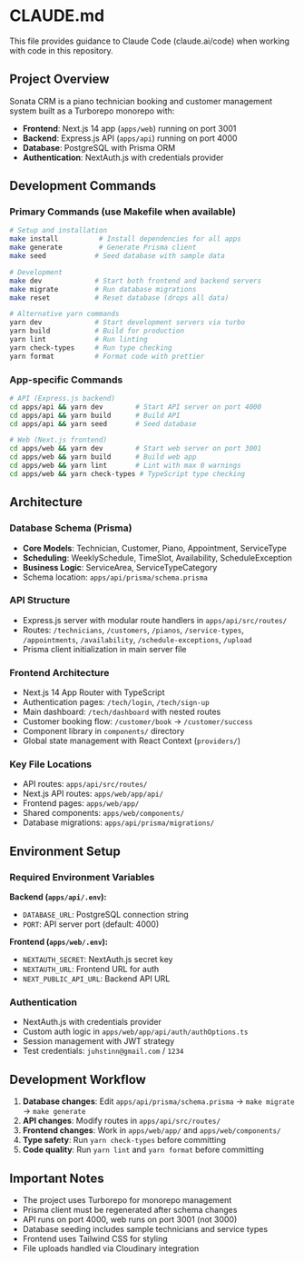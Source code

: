 # CLAUDE.md

This file provides guidance to Claude Code (claude.ai/code) when working with code in this repository.

## Project Overview

Sonata CRM is a piano technician booking and customer management system built as a Turborepo monorepo with:
- **Frontend**: Next.js 14 app (`apps/web`) running on port 3001
- **Backend**: Express.js API (`apps/api`) running on port 4000  
- **Database**: PostgreSQL with Prisma ORM
- **Authentication**: NextAuth.js with credentials provider

## Development Commands

### Primary Commands (use Makefile when available)
```bash
# Setup and installation
make install          # Install dependencies for all apps
make generate         # Generate Prisma client
make seed            # Seed database with sample data

# Development
make dev             # Start both frontend and backend servers
make migrate         # Run database migrations
make reset           # Reset database (drops all data)

# Alternative yarn commands
yarn dev             # Start development servers via turbo
yarn build           # Build for production
yarn lint            # Run linting
yarn check-types     # Run type checking
yarn format          # Format code with prettier
```

### App-specific Commands
```bash
# API (Express.js backend)
cd apps/api && yarn dev        # Start API server on port 4000
cd apps/api && yarn build      # Build API
cd apps/api && yarn seed       # Seed database

# Web (Next.js frontend)  
cd apps/web && yarn dev        # Start web server on port 3001
cd apps/web && yarn build      # Build web app
cd apps/web && yarn lint       # Lint with max 0 warnings
cd apps/web && yarn check-types # TypeScript type checking
```

## Architecture

### Database Schema (Prisma)
- **Core Models**: Technician, Customer, Piano, Appointment, ServiceType
- **Scheduling**: WeeklySchedule, TimeSlot, Availability, ScheduleException
- **Business Logic**: ServiceArea, ServiceTypeCategory
- Schema location: `apps/api/prisma/schema.prisma`

### API Structure
- Express.js server with modular route handlers in `apps/api/src/routes/`
- Routes: `/technicians`, `/customers`, `/pianos`, `/service-types`, `/appointments`, `/availability`, `/schedule-exceptions`, `/upload`
- Prisma client initialization in main server file

### Frontend Architecture
- Next.js 14 App Router with TypeScript
- Authentication pages: `/tech/login`, `/tech/sign-up`
- Main dashboard: `/tech/dashboard` with nested routes
- Customer booking flow: `/customer/book` → `/customer/success`
- Component library in `components/` directory
- Global state management with React Context (`providers/`)

### Key File Locations
- API routes: `apps/api/src/routes/`
- Next.js API routes: `apps/web/app/api/`
- Frontend pages: `apps/web/app/`
- Shared components: `apps/web/components/`
- Database migrations: `apps/api/prisma/migrations/`

## Environment Setup

### Required Environment Variables
**Backend (`apps/api/.env`):**
- `DATABASE_URL`: PostgreSQL connection string
- `PORT`: API server port (default: 4000)

**Frontend (`apps/web/.env`):**
- `NEXTAUTH_SECRET`: NextAuth.js secret key
- `NEXTAUTH_URL`: Frontend URL for auth
- `NEXT_PUBLIC_API_URL`: Backend API URL

### Authentication
- NextAuth.js with credentials provider
- Custom auth logic in `apps/web/app/api/auth/authOptions.ts`
- Session management with JWT strategy
- Test credentials: `juhstinn@gmail.com` / `1234`

## Development Workflow

1. **Database changes**: Edit `apps/api/prisma/schema.prisma` → `make migrate` → `make generate`
2. **API changes**: Modify routes in `apps/api/src/routes/` 
3. **Frontend changes**: Work in `apps/web/app/` and `apps/web/components/`
4. **Type safety**: Run `yarn check-types` before committing
5. **Code quality**: Run `yarn lint` and `yarn format` before committing

## Important Notes

- The project uses Turborepo for monorepo management
- Prisma client must be regenerated after schema changes
- API runs on port 4000, web runs on port 3001 (not 3000)
- Database seeding includes sample technicians and service types
- Frontend uses Tailwind CSS for styling
- File uploads handled via Cloudinary integration